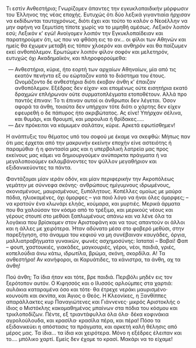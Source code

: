 Τι εστίν Ανθεστήρια; Γνωρίζομεν άπαντες την εγκυκλοπαιδικήν μόρφωσιν του Έλληνος της νέας εποχής. Ευτυχώς ότι δύο λεξικά
γιγαντιαία ήρχισαν να εκδίδωνται ταυτοχρόνως, διότι έχει και τούτο το καλόν ο Νεοέλλην να μην αφήνη να ξεμυτίση τίποτε
χωρίς να το μιμηθή αμέσως. Λεξικόν λοιπόν εσύ; Λεξικόν κ' εγώ! Ανοίγομεν λοιπόν την Εγκυκλοπαίδειαν και παρατηρούμεν
ότι, ως που να φθάση εις το αν... οι φίλοι των Αθηνών και ημείς θα έχωμεν μεταβή εις τόπον χλοερόν και ανθηρόν και θα
παίζωμεν εκεί ανθοπόλεμον. Ερωτώμεν λοιπόν φίλον σοφόν και μελετηρόν, ευτυχώς όχι Ακαδημαϊκόν, και πληροφορούμεθα:

<ol style="list-style-type: '&mdash; '">
  <li>
    Ανθεστήρια, κύριε, ήτο εορτή των αρχαίων Αθηναίων, μία από τις εκατόν πενήντα εξ ου εώρταζον κατά το διάστημα του
    έτους. Ωνομάζοντο δε ανθεστήρια διότι έκοβαν άνθη κ' έπαιζαν ανθοπόλεμον. Εξέδρας δεν είχαν· και επομένως ούτε
    εισητήρια εκατό δραχμών επλήρωναν ούτε συρματοπλέγματα ετοποθέτουν. Αλλά προ παντός έπιναν: Το τι έπιναν αυτοί οι
    άνθρωποι δεν λέγεται. Όσον αφορά τα άνθη, τοιαύτα δεν υπήρχαν τότε διότι ο χάρτης δεν είχεν εφευρεθή ο δε πάπυρος
    ήτο ακριβώτατος. Ας είνε! Υπήρχαν σέλινα, και θυμάρι, και θρουμπί, και μαρουλια ή θρίδακες.....
  </li>
  <li>Δεν πρόκειται να κάμωμεν σαλάταν, κύριε. Αρκετά εφωτίσθημεν!</li>
</ol>

Η ανάπτυξις του θέματος υπό του σοφού με έκαμε να σκεφθώ: Μήπως παν ότι μας έρχεται από την μακρυνήν εκείνην εποχήν είνε
αστειότης ή παραμύθια· ή η φαντασία μας και η υπερβολική λατρεία μας προς εκείνους μας κάμει να δημιουργούμεν ανύπαρκτα
πράγματα ή να μεγαλοποιούμεν εκλαμβάνοντες τον ψύλλον μεγαθήριον και εξιδανικεύοντες τα πάντα.

Φαντάζομαι μίαν ιεράν οδόν, και μίαν περιφερικήν την Ακροπόλεως γεμάτην με σύννεφα σκόνης· ανθρώπους ημίγυμνους
ιδρωμένους, σκονισμένους, μαυρισμένους, ξυπόλητους. Κοπέλλες ομοίως με μαύρα πόδια, ηλιοκαμένες, όχι όμορφες &ndash; για
ποιό λόγο να ήναι όλες όμορφες; &ndash; να κρατούν ένα κλωνάρι εληάς, κούμαρα, και μυρτιές. Μερικά άρματα που θα
χαλούσαν τον κόσμο από το τρέξιμο, και μερικούς νέους και γέρους στουπί στο μεθύσι ξαπλωμένους απάνω και να λένε όλα τα
λογάκια που βρίσκομεν στον Αριστοφάνη και να τους απαντούν οι άλλοι και η άλλες με χειρότερα. Ήταν αδύνατο μέσα στο
φοβερό μεθύσι, στην παρεξήγηση, στο άναμμα του κεφιού να μη συνέβαιναν καυγάδες, όργια, μαλλιατραβήγματα γυναικών, φωνές
ασχημοσύνης: Ιαταταί &ndash; Βαβαί! Φαπ &ndash; φουπ, χαστουκιές, γιακάδες, μαγκουριές, γέροι, νέοι, παιδιά, γριές,
κοπελούδια άνω κάτω, ιδρωτίλα, βρώμα, σκόνη, σκορδίλα. Α! Τα ανθεστήρα! Αν κανήφοροι, αι Καρυάτιδες, τα κάνιστρα, τα
άνθη, αχ τα άνθη!

Πού άνθη; Τα ίδια ήταν και τότε, βρε παιδιά. Περιβόλι μηδέν εις τον ξερότοπον αυτόν. Ο Κιφησσός και ο Ιλισσός αρλούμπες
στα χαρτιά: αυλάκια καταραμένα όσο και τότε· θα έτρεχε νεράκι μαυρισμένο· κουνούπι και σκνίπα, και Άγιος ο Θεός. Η
Κλεονίκες, η Ξανθίππες απαράλλακτες κυρ Παναγιώτενες και Γιάννενες· μικρός Αριστοκλής ο ίδιος ο Μιστόκλης κακομαθημένος
μπαίνων στα πόδια του κόσμου και τρικλοποδίζων. Πέντε, εξ τριαντάφυλλα όλα όλα· δέκα κοφινάκια αγρολούλουδα, και
κρασίλα· κρασίλα πέρα, και πέρα! Πόσο τα εξιδανικεύει η απόστασις τα πράγματα, και αρκετή καλή θέλησις από μέρος μας. Τα
ίδια... τα ίδια και χειρότερα. Μόνο η εξέδρες έλειπαν και το.... μπόλικο χαρτί. Εμείς δεν έχομε το κρασί. Μακάρι να το
είχαμε!
